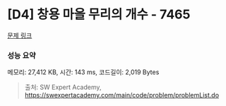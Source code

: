 # [D4] 창용 마을 무리의 개수 - 7465 

[문제 링크](https://swexpertacademy.com/main/code/problem/problemDetail.do?contestProbId=AWngfZVa9XwDFAQU) 

### 성능 요약

메모리: 27,412 KB, 시간: 143 ms, 코드길이: 2,019 Bytes



> 출처: SW Expert Academy, https://swexpertacademy.com/main/code/problem/problemList.do
